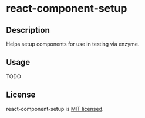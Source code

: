 # react-component-setup



## Description

Helps setup components for use in testing via enzyme.

## Usage

TODO

## License

  react-component-setup is [MIT licensed](LICENSE).